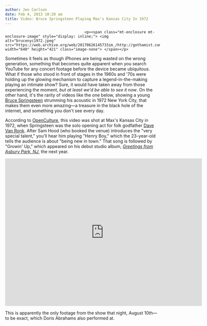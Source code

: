 ```yaml
---
author: Jen Carlson
date: Feb 4, 2013 10:20 am
title: Video: Bruce Springsteen Playing Max's Kansas City In 1972
---
```


	
										<p><span class="mt-enclosure mt-enclosure-image" style="display: inline;"> <img alt="brucenyc1972.jpeg" src="https://web.archive.org/web/20170626145733im_/http://gothamist.com/attachments/arts_jen/brucenyc1972.jpeg" width="640" height="421" class="image-none"> </span></p>

<p>Sometimes it feels as though iPhones are being wasted on the wrong generation, something that becomes quite apparent when you search YouTube for any concert footage before the device became ubiquitous. What if those who stood in front of stages in the 1960s and &apos;70s were holding up the glowing mechanism to capture a legend-in-the-making playing an intimate show? Sure, it would have taken away from those experiencing the moment, <em>but at least we&apos;d be able to see it now</em>. On the other hand, it&apos;s the rarity of videos like the one below, showing a young <a href="https://web.archive.org/web/20170626145733/http://gothamist.com/tags/brucespringsteen">Bruce Springsteen</a> strumming his acoustic in 1972 New York City, that makes them even more amazing&#x2014;a treasure in the black hole of the internet, and something you don&apos;t see every day.</p>

<p>According to <a href="https://web.archive.org/web/20170626145733/http://www.openculture.com/2013/02/watch_bruce_springsteen_perform_growin_up_as_an_opening_act.html">OpenCulture</a>, this video was shot at Max&apos;s Kansas City in 1972, when Springsteen was the solo opening act for folk godfather <a href="https://web.archive.org/web/20170626145733/http://gothamist.com/tags/InsideLlewynDavis">Dave Van Ronk</a>. After Sam Hood (who booked the venue) introduces the &quot;very special talent,&quot; you&apos;ll hear him playing &quot;Henry Boy,&quot; which the 23-year-old tells the audience is about &quot;being new in town.&quot; That song is followed by &quot;Growin&apos; Up,&quot; which appeared on his debut studio album, <a href="https://web.archive.org/web/20170626145733/http://en.wikipedia.org/wiki/Greetings_from_Asbury_Park,_N.J."><em>Greetings from Asbury Park, NJ</em></a>, the next year.</p>

<p><iframe width="640" height="480" src="https://web.archive.org/web/20170626145733if_/http://www.youtube-nocookie.com/embed/wWUPlHR4jBM" frameborder="0" allowfullscreen></iframe></p>

<p>This is apparently the only footage from the show that night, August 10th&#x2014;to be exact, which Doris Abrahams also performed at.</p>					
										
									
				
